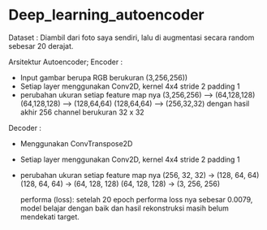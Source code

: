 # Deep_learning_autoencoder
Dataset : Diambil dari foto saya sendiri, lalu di augmentasi secara random sebesar 20 derajat.

Arsitektur Autoencoder;
Encoder : 
 - Input gambar berupa RGB berukuran (3,256,256))
 - Setiap layer menggunakan Conv2D, kernel 4x4 stride 2 padding 1
 - perubahan ukuran setiap feature map nya
     (3,256,256) --> (64,128,128)
     (64,128,128) --> (128,64,64)
     (128,64,64) --> (256,32,32)
   dengan hasil akhir 256 channel berukuran 32 x 32

Decoder : 
- Menggunakan  ConvTranspose2D
- Setiap layer menggunakan Conv2D, kernel 4x4 stride 2 padding 1
- perubahan ukuran setiap feature map nya
  (256, 32, 32) → (128, 64, 64)
  (128, 64, 64) → (64, 128, 128)
  (64, 128, 128) → (3, 256, 256)

  performa (loss): setelah 20 epoch performa loss nya sebesar 0.0079, model belajar dengan baik dan hasil rekonstruksi masih belum mendekati target.

  


   




